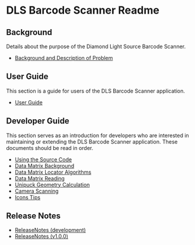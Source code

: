 DLS Barcode Scanner Readme
==========================

Background
----------
Details about the purpose of the Diamond Light Source Barcode Scanner.

* [Background and Description of Problem](docs/problem.md)

User Guide
----------
This section is a guide for users of the DLS Barcode Scanner application.

* [User Guide](docs/user-guide.md)


Developer Guide
---------------
This section serves as an introduction for developers who are interested in maintaining or extending the DLS Barcode Scanner application. These documents should be read in order.

* [Using the Source Code](docs/code.md)
* [Data Matrix Background](docs/datamatrix.md)
* [Data Matrix Locator Algorithms](docs/datamatrix-locator.md)
* [Data Matrix Reading](docs/datamatrix-reader.md)
* [Unipuck Geometry Calculation](docs/unipuck.md)
* [Camera Scanning](docs/scanning.md)
* [Icons Tips](docs/icons_tips.md)

Release Notes
-------------
* [ReleaseNotes (development)](docs/release-notes/release-notes-dev.md)
* [ReleaseNotes (v1.0.0)](docs/release-notes/release-notes-v1_0_0.md)
